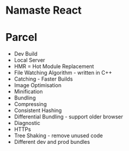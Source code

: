 # Namaste React


# Parcel
- Dev Build
- Local Server
- HMR = Hot Module Replacement
- File Watching Algorithm - written in C++
- Catching - Faster Builds
- Image Optimisation
- Minification
- Bundling
- Compressing
- Consistent Hashing
-  Differential Bundling  - support older browser
- Diagnostic
- HTTPs
- Tree Shaking  - remove unused code
- Different dev and prod bundles
